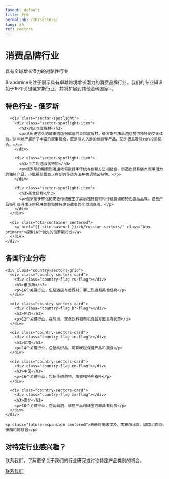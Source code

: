 ```yaml
---
layout: default
title: 行业
permalink: /zh/sectors/
lang: zh
ref: sectors
---
```


<!-- Hero Panel -->
<div class="full-width-panel hero-panel">
  <div class="panel-content centered">
    <h1>消费品牌行业</h1>
    <p class="hero-subtitle">具有全球增长潜力的战略性行业</p>
  </div>
</div>

<!-- Introduction Panel -->
<div class="full-width-panel light-panel">
  <div class="panel-content">
    <p class="lead-text">Brandmine专注于展示具有卓越跨境增长潜力的消费品牌行业。我们的专业知识始于16个关键俄罗斯行业，并将扩展到其他金砖国家+。</p>
  </div>
</div>

<!-- Featured Sectors Panel -->
<div class="full-width-panel solution-panel">
  <div class="panel-content">
    <div class="content-card">
      <h2>特色行业 - 俄罗斯</h2>
      
      <div class="sector-spotlight">
        <div class="sector-spotlight-item">
          <h3>酒店与度假村</h3>
          <p>从历史悠久的城市酒店到偏远的自然度假村，俄罗斯的精品酒店提供独特的文化体验。这些地产展示了丰富的叙事机会，既是引人入胜的体验型产品，又是极具吸引力的投资机会。</p>
        </div>
        
        <div class="sector-spotlight-item">
          <h3>手工烈酒与伏特加</h3>
          <p>俄罗斯的精酿烈酒运动将数百年传统与创新方法相结合，创造出具有强大叙事潜力的独特产品。小批量蒸馏商正在复兴传统方法并强调地区特色。</p>
        </div>
        
        <div class="sector-spotlight-item">
          <h3>美食佳肴</h3>
          <p>俄罗斯多样化的烹饪传统催生了展示独特食材和传统食谱的特色食品品牌。这些产品吸引着寻求正宗风味体验和独特烹饪故事的全球消费者。</p>
        </div>
      </div>
      
      <div class="cta-container centered">
        <a href="{{ site.baseurl }}/zh/russian-sectors/" class="btn-primary">探索16个领先的俄罗斯行业</a>
      </div>
    </div>
  </div>
</div>

<!-- Country Distribution Panel -->
<div class="full-width-panel light-panel">
  <div class="panel-content">
    <h2>各国行业分布</h2>
    
    <div class="country-sectors-grid">
      <div class="country-sectors-card">
        <div class="country-flag ru-flag"></div>
        <h3>俄罗斯</h3>
        <p>16个关键行业，包括酒店与度假村、手工烈酒和美食佳肴</p>
      </div>
      
      <div class="country-sectors-card">
        <div class="country-flag br-flag"></div>
        <h3>巴西</h3>
        <p>12个关键行业，在时尚、天然饮料和有机食品方面具有优势</p>
      </div>
      
      <div class="country-sectors-card">
        <div class="country-flag in-flag"></div>
        <h3>印度</h3>
        <p>14个关键行业，包括纺织品、阿育吠陀保健产品和美食</p>
      </div>
      
      <div class="country-sectors-card">
        <div class="country-flag cn-flag"></div>
        <h3>中国</h3>
        <p>16个关键行业，包括传统药物、陶瓷和特色茶叶</p>
      </div>
      
      <div class="country-sectors-card">
        <div class="country-flag za-flag"></div>
        <h3>南非</h3>
        <p>10个关键行业，在葡萄酒、植物产品和珠宝方面具有优势</p>
      </div>
    </div>
    
    <p class="future-expansion centered">未来将覆盖埃及、埃塞俄比亚、印度尼西亚、伊朗和阿联酋</p>
  </div>
</div>

<!-- Contact CTA Panel -->
<div class="full-width-panel cta-panel">
  <div class="panel-content centered">
    <h2>对特定行业感兴趣？</h2>
    <p>联系我们，了解更多关于我们的行业研究或讨论特定产品类别的机会。</p>
    <a href="{{ site.baseurl }}/{{ page.lang }}/about/#contact" class="btn-secondary">联系我们</a>
  </div>
</div>